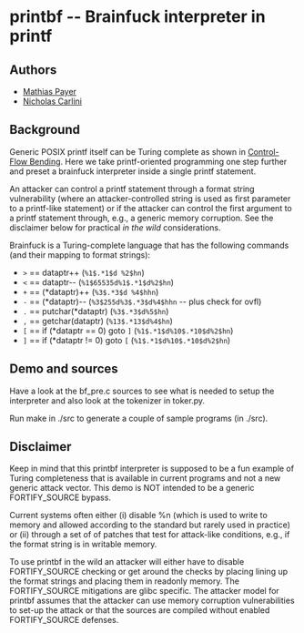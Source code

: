 # printbf -- Brainfuck interpreter in printf

## Authors

* [Mathias Payer](http://nebelwelt.net)
* [Nicholas Carlini](http://nicholas.carlini.com)


## Background

Generic POSIX printf itself can be Turing complete as shown in [Control-Flow
Bending](http://nebelwelt.net/publications/#15SEC). Here we take
printf-oriented programming one step further and preset a brainfuck
interpreter inside a single printf statement.

An attacker can control a printf statement through a format string
vulnerability (where an attacker-controlled string is used as first parameter
to a printf-like statement) or if the attacker can control the first argument
to a printf statement through, e.g., a generic memory corruption. See the
disclaimer below for practical *in the wild* considerations.

Brainfuck is a Turing-complete language that has the following commands (and
their mapping to format strings):

* `>` == dataptr++  (`%1$.*1$d %2$hn`)
* `<` == dataptr--  (`%1$65535d%1$.*1$d%2$hn`)
* `+` == (\*dataptr)++  (`%3$.*3$d %4$hhn`)
* `-` == (\*dataptr)--  (`%3$255d%3$.*3$d%4$hhn` -- plus check for ovfl)
* `.` == putchar(\*dataptr)  (`%3$.*3$d%5$hn`)
* `,` == getchar(dataptr)  (`%13$.*13$d%4$hn`)
* `[` == if (\*dataptr == 0) goto `]`  (`%1$.*1$d%10$.*10$d%2$hn`)
* `]` == if (\*dataptr != 0) goto `[`  (`%1$.*1$d%10$.*10$d%2$hn`)


## Demo and sources

Have a look at the bf_pre.c sources to see what is needed to setup the
interpreter and also look at the tokenizer in toker.py.

Run make in ./src to generate a couple of sample programs (in ./src).


## Disclaimer

Keep in mind that this printbf interpreter is supposed to be a fun example of
Turing completeness that is available in current programs and not a new
generic attack vector. This demo is NOT intended to be a generic
FORTIFY_SOURCE bypass.

Current systems often either (i) disable %n (which is used to write to memory
and allowed according to the standard but rarely used in practice) or (ii)
through a set of of patches that test for attack-like conditions, e.g., if
the format string is in writable memory.

To use printbf in the wild an attacker will either have to disable
FORTIFY_SOURCE checking or get around the checks by placing lining up the
format strings and placing them in readonly memory. The FORTIFY_SOURCE
mitigations are glibc specific. The attacker model for printbf assumes that
the attacker can use memory corruption vulnerabilities to set-up the attack or
that the sources are compiled without enabled FORTIFY_SOURCE defenses. 
